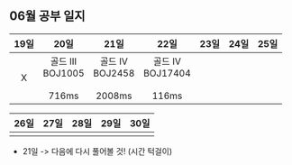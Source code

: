 ## 06월 공부 일지
19일 | 20일 |              21일               |            22일             | 23일  |  24일  | 25일
:-----:|:-----:|:------------------------------:|:--------------------------:|:-----:|:-----:|:-----:
X| 골드 III<br>BOJ1005<br><br>716ms | 골드 IV<br>BOJ2458<br><br>2008ms | 골드 IV<br>BOJ17404<br><br>116ms |  |  |  

26일 | 27일 | 28일 | 29일  | 30일
:-----:|:-----:|:-----:|:-----:|:-----:
||||
- 21일 -> 다음에 다시 풀어볼 것! (시간 턱걸이)




[//]: # (<img src="https://img.shields.io/badge/골드III-ffd700?style=flat-square&logo=GIT&logoColor=black"/> )
